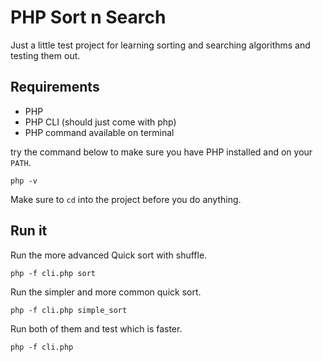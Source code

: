 # PHP Sort n Search

Just a little test project for learning sorting and searching algorithms and testing them out. 

## Requirements

 * PHP
 * PHP CLI (should just come with php)
 * PHP command available on terminal
 
try the command below to make sure you have PHP installed and on your `PATH`. 

```
php -v
```

Make sure to `cd` into the project before you do anything. 

## Run it

Run the more advanced Quick sort with shuffle.

 ```
 php -f cli.php sort
 ```
 
 Run the simpler and more common quick sort.
 
 ```
 php -f cli.php simple_sort
 ```
 
 Run both of them and test which is faster. 
 
 ```
 php -f cli.php
 ```